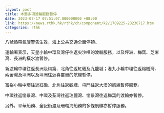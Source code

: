 ```yaml
---
layout: post
title: 本港多項渡輪服務暫停
date: 2023-07-17 07:51:07.000000000 +08:00
link: https://news.rthk.hk/rthk/ch/component/k2/1709225-20230717.htm
categories: rthk
---
```


八號熱帶氣旋警告生效，海上公共交通全面停頓。

運輸署表示，天星小輪中環及灣仔往返尖沙咀的渡輪服務，以及坪洲、梅窩、芝麻灣、長洲的橫水渡暫停。

新渡輪中環往返長洲及梅窩、北角往返紅磡及九龍城；港九小輪中環往返榕樹灣、索罟灣及坪洲以及坪洲往返喜靈洲的航線暫停。

富裕小輪中環往返紅磡、北角往返觀塘、屯門往返大澳的航線暫停服務。

中環往返愉景灣、中環及荃灣往返珀麗灣、愉景灣往返梅窩的渡輪亦暫停。

另外，翠華船務、全記街渡及珊瑚海船務的多條航線亦暫停服務。
